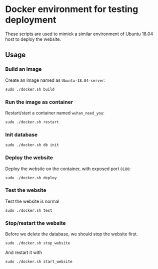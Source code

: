 
# Docker environment for testing deployment

These scripts are used to mimick a similar environment of Ubuntu 18.04 host to deploy the website.

## Usage

### Build an image

Create an image named as `Ubuntu-18.04-server`:

```
sudo ./docker.sh build
```

### Run the image as container

Restart/start a container named `wuhan_need_you`:

```
sudo ./docker.sh restart
```

### Init database

```
sudo ./docker.sh db init
```

### Deploy the website

Deploy the website on the container, with exposed port `8180`:

```
sudo ./docker.sh deploy
```

### Test the website

Test the website is normal

```
sudo ./docker.sh test
```

### Stop/restart the website

Before we delete the database, we should stop the website first.

```
sudo ./docker.sh stop_website
```

And restart it with

```
sudo ./docker.sh start_website
```

